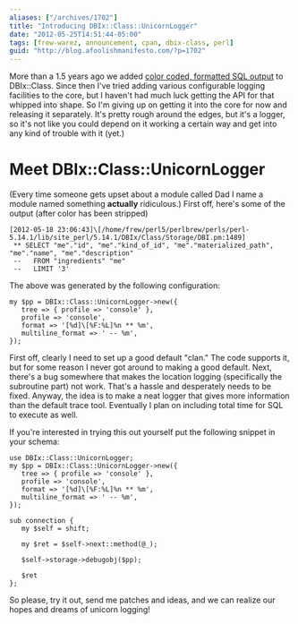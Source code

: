 ```yaml
---
aliases: ["/archives/1702"]
title: "Introducing DBIx::Class::UnicornLogger"
date: "2012-05-25T14:51:44-05:00"
tags: [frew-warez, announcement, cpan, dbix-class, perl]
guid: "http://blog.afoolishmanifesto.com/?p=1702"
---
```

More than a 1.5 years ago we added [color coded, formatted SQL output](/archives/1428) to DBIx::Class. Since then I've tried adding various configurable logging facilities to the core, but I haven't had much luck getting the API for that whipped into shape. So I'm giving up on getting it into the core for now and releasing it separately. It's pretty rough around the edges, but it's a logger, so it's not like you could depend on it working a certain way and get into any kind of trouble with it (yet.)

# Meet DBIx::Class::UnicornLogger

(Every time someone gets upset about a module called Dad I name a module named something **actually** ridiculous.) First off, here's some of the output (after color has been stripped)

    [2012-05-18 23:06:43]\[/home/frew/perl5/perlbrew/perls/perl-5.14.1/lib/site_perl/5.14.1/DBIx/Class/Storage/DBI.pm:1489]
     ** SELECT "me"."id", "me"."kind_of_id", "me"."materialized_path", "me"."name", "me"."description"
     --   FROM "ingredients" "me"
     --   LIMIT '3'

The above was generated by the following configuration:

    my $pp = DBIx::Class::UnicornLogger->new({
       tree => { profile => 'console' },
       profile => 'console',
       format => '[%d]\[%F:%L]%n ** %m',
       multiline_format => ' -- %m',
    });

First off, clearly I need to set up a good default "clan." The code supports it, but for some reason I never got around to making a good default. Next, there's a bug somewhere that makes the location logging (specifically the subroutine part) not work. That's a hassle and desperately needs to be fixed. Anyway, the idea is to make a neat logger that gives more information than the default trace tool. Eventually I plan on including total time for SQL to execute as well.

If you're interested in trying this out yourself put the following snippet in your schema:

    use DBIx::Class::UnicornLogger;
    my $pp = DBIx::Class::UnicornLogger->new({
       tree => { profile => 'console' },
       profile => 'console',
       format => '[%d]\[%F:%L]%n ** %m',
       multiline_format => ' -- %m',
    });

    sub connection {
       my $self = shift;

       my $ret = $self->next::method(@_);

       $self->storage->debugobj($pp);

       $ret
    };

So please, try it out, send me patches and ideas, and we can realize our hopes and dreams of unicorn logging!
